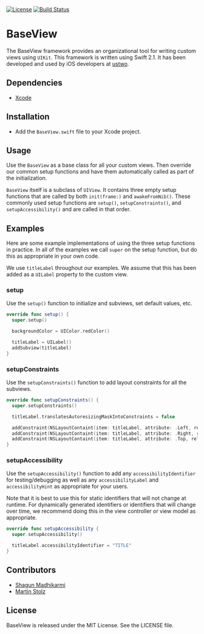 [![License](https://img.shields.io/badge/license-MIT-green.svg?style=flat)](https://github.com/ustwo/baseview-swift/blob/master/LICENSE)
[![Build Status](https://travis-ci.org/ustwo/baseview-swift.svg?branch=master)](https://travis-ci.org/ustwo/baseview-swift)

# BaseView

The BaseView framework provides an organizational tool for writing custom views using `UIKit`. This framework is written using Swift 2.1. It has been developed and used by iOS developers at [ustwo](ustwo.com).

## Dependencies

* [Xcode](https://itunes.apple.com/gb/app/xcode/id497799835?mt=12#)

## Installation

- Add the `BaseView.swift` file to your Xcode project.

## Usage

Use the `BaseView` as a base class for all your custom views. Then override our common setup functions and have them automatically called as part of the initialization.

`BaseView` itself is a subclass of `UIView`. It contains three empty setup functions that are called by both `init(frame:)` and `awakeFromNib()`. These commonly used setup functions are `setup()`, `setupConstraints()`, and `setupAccessibility()` and are called in that order.

## Examples

Here are some example implementations of using the three setup functions in practice. In all of the examples we call `super` on the setup function, but do this as appropriate in your own code.

We use `titleLabel` throughout our examples. We assume that this has been added as a `UILabel` property to the custom view.

### setup

Use the `setup()` function to initialize and subviews, set default values, etc.

```swift
override func setup() {
  super.setup()

  backgroundColor = UIColor.redColor()

  titleLabel = UILabel()
  addSubview(titleLabel)
}
```

### setupConstraints

Use the `setupConstraints()` function to add layout constraints for all the subviews.

```swift
override func setupConstraints() {
  super.setupConstraints()

  titleLabel.translatesAutoresizingMaskIntoConstraints = false

  addConstraint(NSLayoutContaint(item: titleLabel, attribute: .Left, relatedBy: .Equal, toItem: self, attribute: .Left, multiplier: 1.0, constant: 0.0))
  addConstraint(NSLayoutContaint(item: titleLabel, attribute: .Right, relatedBy: .Equal, toItem: self, attribute: .Right, multiplier: 1.0, constant: 0.0))
  addConstraint(NSLayoutContaint(item: titleLabel, attribute: .Top, relatedBy: .Equal, toItem: self, attribute: .Top, multiplier: 1.0, constant: 0.0))
}
```

### setupAccessibility

Use the `setupAccessibility()` function to add any `accessibilityIdentifier` for testing/debugging as well as any `accessibilityLabel` and `accessibilityHint` as appropriate for your users.

Note that it is best to use this for static identifiers that will not change at runtime. For dynamically generated identifiers or identifiers that will change over time, we recommend doing this in the view controller or view model as appropriate.

```swift
override func setupAccessibility {
  super.setupAccessibility()

  titleLabel.accessibilityIdentifier = "TITLE"
}
```

## Contributors

* [Shagun Madhikarmi](mailto:shagun@ustwo.com)
* [Martin Stolz](mailto:martin@ustwo.com)

## License

BaseView is released under the MIT License. See the LICENSE file.
